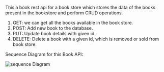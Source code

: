 This a book rest api for a book store which stores the data of the books present in the bookstore and perform CRUD operations.

1. GET: we can get all the books available in the book store.
2. POST: Add new book to the database.
3. PUT: Update book details with given id.
4. DELETE: Delete a book with a given id, which is removed or sold from book store.


Sequence Diagram for this Book API:

![sequence Diagram](https://github.com/whorishi/book-api/assets/76156125/ec3963f6-efff-480b-89ef-5f3abcb77d4e)
